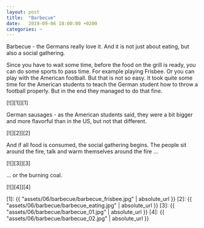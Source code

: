 ```yaml
---
layout: post
title:  "Barbecue"
date:   2019-09-06 18:00:00 +0200
categories: ~
---
```


Barbecue - the Germans really love it. And it is not just about eating, but also
a social gathering.

Since you have to wait some time, before the food on the grill is ready, you
can do some sports to pass time. For example playing Frisbee. Or you can play
with the American football. But that is not so easy. It took quite some time for
the American students to teach the German student how to throw a football
properly. But in the end they managed to do that fine.

[![][1]][1]

German sausages - as the American students said, they were a bit bigger and more
flavorful than in the US, but not that different.

[![][2]][2]

And if all food is consumed, the social gathering begins. The people sit around
the fire, talk and warm themselves around the fire ...

[![][3]][3]

... or the burning coal.

[![][4]][4]

  [1]: {{ "assets/06/barbecue/barbecue_frisbee.jpg" | absolute_url }}
  [2]: {{ "assets/06/barbecue/barbecue_eating.jpg" | absolute_url }}
  [3]: {{ "assets/06/barbecue/barbecue_01.jpg" | absolute_url }}
  [4]: {{ "assets/06/barbecue/barbecue_02.jpg" | absolute_url }}
